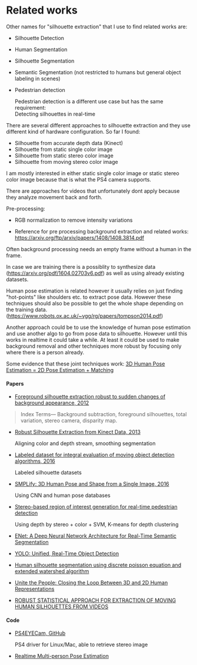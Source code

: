 # Related works
Other names for "silhouette extraction" that I use to find related works are:
* Silhouette Detection
* Human Segmentation
* Silhouette Segmentation
* Semantic Segmentation (not restricted to humans but general object labeling in scenes)
* Pedestrian detection

  Pedestrian detection is a different use case but has the same requirement:  
  Detecting silhouettes in real-time

There are several different approaches to silhouette extraction and they use different kind of hardware configuration. So far I found:
* Silhouette from accurate depth data (Kinect)
* Silhouette from static single color image
* Silhouette from static stereo color image
* Silhouette from moving stereo color image

I am mostly interested in either static single color image or static stereo color image because that is what the PS4 camera supports.

There are approaches for videos that unfortunately dont apply because they analyze movement back and forth.

Pre-processing:
* RGB normalization to remove intensity variations

* Reference for pre processing background extraction and related works: https://arxiv.org/ftp/arxiv/papers/1408/1408.3814.pdf

Often background processing needs an empty frame without a human in the frame.

In case we are training there is a possiblity to synthesize data (https://arxiv.org/pdf/1604.02703v6.pdf) as well as using already existing datasets.

Human pose estimation is related however it usually relies on just finding "hot-points" like shoulders etc. to extract pose data. However these techniques should also be possible to get the whole shape depending on the training data. (https://www.robots.ox.ac.uk/~vgg/rg/papers/tompson2014.pdf)

Another approach could be to use the knowledge of human pose estimation and use another algo to go from pose data to silhouette. However until this works in realtime it could take a while. At least it could be used to make background removal and other techniques more robust by focusing only where there is a person already.

Some evidence that these joint techniques work: [3D Human Pose Estimation = 2D Pose Estimation + Matching](https://arxiv.org/pdf/1612.06524v1.pdf)

#### Papers
* [Foreground silhouette extraction robust to sudden changes of background appearance, 2012](https://infoscience.epfl.ch/record/176268/files/2782.pdf)

 >Index Terms— Background subtraction, foreground silhouettes,
total variation, stereo camera, disparity map.

* [Robust Silhouette Extraction from Kinect Data, 2013](http://www.robots.ox.ac.uk/~lav/Papers/pirovano_etal_iciap2013/pirovano_etal_iciap2013.pdf)

  Aligning color and depth stream, smoothing segmentation

* [Labeled dataset for integral evaluation of moving object detection algorithms, 2016](http://www.sciencedirect.com/science/article/pii/S1077314216301138)

  Labeled silhouette datasets

* [SMPLify: 3D Human Pose and Shape from a Single Image, 2016](http://files.is.tue.mpg.de/black/papers/BogoECCV2016.pdf)

  Using CNN and human pose databases

* [Stereo-based region of interest generation for real-time pedestrian detection](http://link.springer.com/article/10.1007/s12083-013-0234-2)

  Using depth by stereo + color + SVM, K-means for depth clustering

* [ENet: A Deep Neural Network Architecture for Real-Time Semantic Segmentation](https://arxiv.org/pdf/1606.02147v1.pdf)

* [YOLO: Unified, Real-Time Object Detection](http://www.gitxiv.com/posts/wh64sGMfwegjHyHFq/you-only-look-once-unified-real-time-object-detection)
* [Human silhouette segmentation using discrete poisson equation and extended watershed algorithm](http://ieeexplore.ieee.org/document/7593830/figures)

* [Unite the People: Closing the Loop Between 3D and 2D Human Representations](https://arxiv.org/pdf/1701.02468.pdf)

* [ROBUST STATISTICAL APPROACH FOR EXTRACTION OF MOVING HUMAN SILHOUETTES FROM VIDEOS](https://arxiv.org/ftp/arxiv/papers/1408/1408.3814.pdf)

#### Code
* [PS4EYECam, GitHub](https://github.com/bigboss-ps3dev/PS4EYECam)

  PS4 driver for Linux/Mac, able to retrieve stereo image
  
* [Realtime Multi-person Pose Estimation](https://github.com/ZheC/Realtime_Multi-Person_Pose_Estimation)
